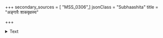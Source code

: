 +++
secondary_sources = [ "MSS_0306",]
jsonClass = "Subhaashita"
title = "अङ्गारैः शाकवृक्षस्य"

+++

<details><summary>Text</summary>

अङ्गारैः शाकवृक्षस्य चूर्णितैः सघृतैस्त्र्यहम्।  
दत्तैर्नश्यत्यतीसारस्त्र्य् अहं पानीयवारणात्॥
</details>
